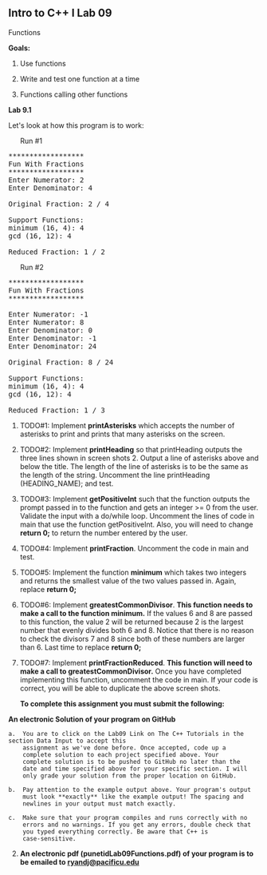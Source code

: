 ## Intro to C++ I Lab 09

Functions

**Goals:**

1.  Use functions

2.  Write and test one function at a time

3.  Functions calling other functions


**Lab 9.1**

Let's look at how this program is to work:

<ul>Run #1</ul>

<pre>
******************
Fun With Fractions
******************
Enter Numerator: 2
Enter Denominator: 4

Original Fraction: 2 / 4

Support Functions:
minimum (16, 4): 4
gcd (16, 12): 4

Reduced Fraction: 1 / 2
</pre>

<ul>Run #2</ul>

<pre>
******************
Fun With Fractions
******************

Enter Numerator: -1
Enter Numerator: 8
Enter Denominator: 0
Enter Denominator: -1
Enter Denominator: 24

Original Fraction: 8 / 24

Support Functions:
minimum (16, 4): 4
gcd (16, 12): 4

Reduced Fraction: 1 / 3
</pre>

1.  TODO#1: Implement **printAsterisks** which accepts the number of
    asterisks to print and prints that many asterisks on the screen.

2.  TODO#2: Implement **printHeading** so that printHeading outputs the
    three lines shown in screen shots 2. Output a line of asterisks
    above and below the title. The length of the line of asterisks is to
    be the same as the length of the string. Uncomment the line
    printHeading (HEADING_NAME); and test.

3.  TODO#3: Implement **getPositiveInt** such that the function outputs
    the prompt passed in to the function and gets an integer >= 0 from
    the user. Validate the input with a do/while loop. Uncomment the
    lines of code in main that use the function getPositiveInt. Also,
    you will need to change <b>return 0;</b> to return the number
    entered by the user.

4.  TODO#4: Implement **printFraction**. Uncomment the code in main and
    test.

5.  TODO#5: Implement the function **minimum** which takes two integers
    and returns the smallest value of the two values passed in. Again,
    replace <b>return 0;</b>

6.  TODO#6: Implement **greatestCommonDivisor**. <b>This function needs to
    make a call to the function minimum.</b> If the values 6 and 8 are
    passed to this function, the value 2 will be returned because 2 is
    the largest number that evenly divides both 6 and 8. Notice that
    there is no reason to check the divisors 7 and 8 since both of these
    numbers are larger than 6. Last time to replace <b>return 0;</b>

7.  TODO#7: Implement **printFractionReduced**. <b>This function will need
    to make a call to greatestCommonDivisor.</b> Once you have
    completed implementing this function, uncomment the code in main. If
    your code is correct, you will be able to duplicate the above screen
    shots.
    
    **To complete this assignment you must submit the following:**

  **An electronic Solution of your program on GitHub**

    a.  You are to click on the Lab09 Link on The C++ Tutorials in the section Data Input to accept this
        assignment as we've done before. Once accepted, code up a
        complete solution to each project specified above. Your
        complete solution is to be pushed to GitHub no later than the
        date and time specified above for your specific section. I will
        only grade your solution from the proper location on GitHub.

    b.  Pay attention to the example output above. Your program's output
        must look **exactly** like the example output! The spacing and
        newlines in your output must match exactly.

    c.  Make sure that your program compiles and runs correctly with no
        errors and no warnings. If you get any errors, double check that
        you typed everything correctly. Be aware that C++ is
        case-sensitive.

2.  **An electronic pdf (punetidLab09Functions.pdf) 
of your program is to be emailed to ryandj@pacificu.edu**
